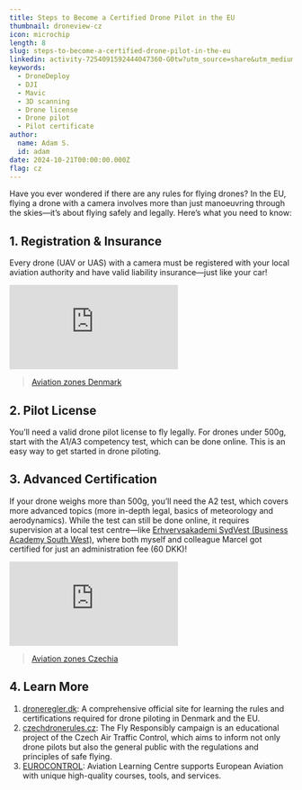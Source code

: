 ```yaml
---
title: Steps to Become a Certified Drone Pilot in the EU
thumbnail: droneview-cz
icon: microchip
length: 8
slug: steps-to-become-a-certified-drone-pilot-in-the-eu
linkedin: activity-7254091592444047360-G0tw?utm_source=share&utm_medium=member_desktop
keywords:
  - DroneDeploy
  - DJI
  - Mavic
  - 3D scanning
  - Drone license
  - Drone pilot
  - Pilot certificate
author:
  name: Adam S.
  id: adam
date: 2024-10-21T00:00:00.000Z
flag: cz
---
```


Have you ever wondered if there are any rules for flying drones? In the EU, flying a drone with a camera involves more than just manoeuvring through the skies—it’s about flying safely and legally. Here’s what you need to know:

## 1. Registration & Insurance

Every drone (UAV or UAS) with a camera must be registered with your local aviation authority and have valid liability insurance—just like your car!

<iframe src="https://dronezoner.eu/JavaScript2024.html" frameborder="0" allowfullscreen></iframe>

> [Aviation zones Denmark](https://dronezoner.eu/JavaScript2024.html)

## 2. Pilot License

You’ll need a valid drone pilot license to fly legally. For drones under 500g, start with the A1/A3 competency test, which can be done online. This is an easy way to get started in drone piloting.

## 3. Advanced Certification

If your drone weighs more than 500g, you’ll need the A2 test, which covers more advanced topics (more in-depth legal, basics of meteorology and aerodynamics). While the test can still be done online, it requires supervision at a local test centre—like [Erhvervsakademi SydVest (Business Academy South West)](https://easv.dk), where both myself and colleague Marcel got certified for just an administration fee (60 DKK)!

<iframe src="https://dronview.rlp.cz" frameborder="0" allowfullscreen></iframe>

> [Aviation zones Czechia](https://dronview.rlp.cz)

## 4. Learn More

1. [droneregler.dk](https://droneregler.dk): A comprehensive official site for learning the rules and certifications required for drone piloting in Denmark and the EU.
2. [czechdronerules.cz](https://czechdronerules.cz): The Fly Responsibly campaign is an educational project of the Czech Air Traffic Control, which aims to inform not only drone pilots but also the general public with the regulations and principles of safe flying.
3. [EUROCONTROL](https://learningzone.eurocontrol.int/ilp/pages/external-dashboard.jsf?menuId=1104\&locale=en-GB#/?dashboardId=6): Aviation Learning Centre supports European Aviation with unique high-quality courses, tools, and services.
